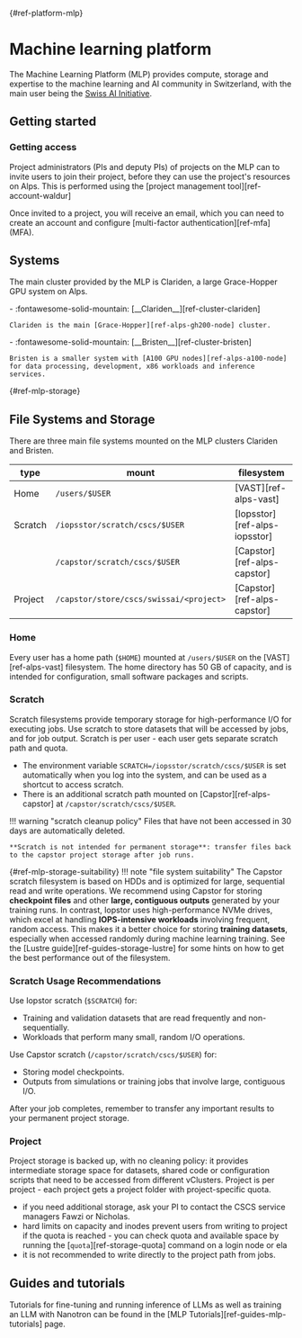 [](){#ref-platform-mlp}
# Machine learning platform

The Machine Learning Platform (MLP) provides compute, storage and expertise to the machine learning and AI community in Switzerland, with the main user being the [Swiss AI Initiative](https://www.swiss-ai.org/).

## Getting started

### Getting access

Project administrators (PIs and deputy PIs) of projects on the MLP can to invite users to join their project, before they can use the project's resources on Alps.
This is performed using the [project management tool][ref-account-waldur]

Once invited to a project, you will receive an email, which you can need to create an account and configure [multi-factor authentication][ref-mfa] (MFA).

## Systems

The main cluster provided by the MLP is Clariden, a large Grace-Hopper GPU system on Alps.

<div class="grid cards" markdown>
-   :fontawesome-solid-mountain: [__Clariden__][ref-cluster-clariden]

    Clariden is the main [Grace-Hopper][ref-alps-gh200-node] cluster.
</div>

<div class="grid cards" markdown>
-   :fontawesome-solid-mountain: [__Bristen__][ref-cluster-bristen]

    Bristen is a smaller system with [A100 GPU nodes][ref-alps-a100-node] for data processing, development, x86 workloads and inference services.
</div>

[](){#ref-mlp-storage}
## File Systems and Storage

There are three main file systems mounted on the MLP clusters Clariden and Bristen.

| type |mount | filesystem |
| -- | -- | -- |
| Home | `/users/$USER` | [VAST][ref-alps-vast] |
| Scratch | `/iopsstor/scratch/cscs/$USER` | [Iopsstor][ref-alps-iopsstor] |
|         | `/capstor/scratch/cscs/$USER` | [Capstor][ref-alps-capstor] |
| Project | `/capstor/store/cscs/swissai/<project>` | [Capstor][ref-alps-capstor] |

### Home

Every user has a home path (`$HOME`) mounted at `/users/$USER` on the [VAST][ref-alps-vast] filesystem.
The home directory has 50 GB of capacity, and is intended for configuration, small software packages and scripts.

### Scratch

Scratch filesystems provide temporary storage for high-performance I/O for executing jobs.
Use scratch to store datasets that will be accessed by jobs, and for job output.
Scratch is per user - each user gets separate scratch path and quota.

* The environment variable `SCRATCH=/iopsstor/scratch/cscs/$USER` is set automatically when you log into the system, and can be used as a shortcut to access scratch.
* There is an additional scratch path mounted on [Capstor][ref-alps-capstor] at `/capstor/scratch/cscs/$USER`.

!!! warning "scratch cleanup policy"
    Files that have not been accessed in 30 days are automatically deleted.

    **Scratch is not intended for permanent storage**: transfer files back to the capstor project storage after job runs.

[](){#ref-mlp-storage-suitability}
!!! note "file system suitability"
    The Capstor scratch filesystem is based on HDDs and is optimized for large, sequential read and write operations.
    We recommend using Capstor for storing **checkpoint files** and other **large, contiguous outputs** generated by your training runs.
    In contrast, Iopstor uses high-performance NVMe drives, which excel at handling **IOPS-intensive workloads** involving frequent, random access. This makes it a better choice for storing **training datasets**, especially when accessed randomly during machine learning training.
    See the [Lustre guide][ref-guides-storage-lustre] for some hints on how to get the best performance out of the filesystem.

### Scratch Usage Recommendations

Use Iopstor scratch (`$SCRATCH`) for:

* Training and validation datasets that are read frequently and non-sequentially.
* Workloads that perform many small, random I/O operations.

Use Capstor scratch (`/capstor/scratch/cscs/$USER`) for:

* Storing model checkpoints.
* Outputs from simulations or training jobs that involve large, contiguous I/O.

After your job completes, remember to transfer any important results to your permanent project storage.

### Project

Project storage is backed up, with no cleaning policy: it provides intermediate storage space for datasets, shared code or configuration scripts that need to be accessed from different vClusters.
Project is per project - each project gets a project folder with project-specific quota.

* if you need additional storage, ask your PI to contact the CSCS service managers Fawzi or Nicholas.
* hard limits on capacity and inodes prevent users from writing to project if the quota is reached - you can check quota and available space by running the [`quota`][ref-storage-quota] command on a login node or ela 
* it is not recommended to write directly to the project path from jobs.

## Guides and tutorials

Tutorials for fine-tuning and running inference of LLMs as well as training an LLM with Nanotron can be found in the [MLP Tutorials][ref-guides-mlp-tutorials] page.
